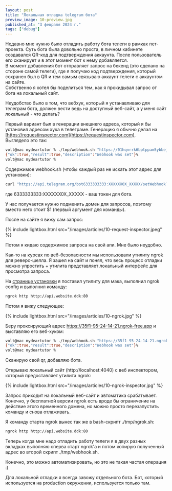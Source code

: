 ```yaml
---
layout: post
title: "Локальная отладка telegram бота"
preview_image: 10-preview.jpg
published_at: "3 февраля 2024 г."
tags: ["debug"]
---
```


Недавно мне нужно было отладить работу бота телеги в рамках пет-проекта. Суть бота была довольно проста, в личном кабинете создавался QR-код для подтверждения аккаунта. После пользователь его сканирует и в этот момент бот к нему добавляется.  
В момент добавления бот отправляет запрос на бекенд (это сделано на стороне самой телеги), где я получаю код подтверждения, который сохранен был в QR и тем самым связываю аккаунт телеги с аккаунтом на сайте.  
Собственно я хотел бы поделиться тем, как я прокидывал запрос от бота на локальный сайт.

Неудобство было в том, что вебхук, который я устанавливаю для телеграм бота, должен вести ведь на доступный веб-сайт, а у меня сайт локальный - что делать?

Первый вариант был в генерации внешнего адреса, который я бы установил адресом хука в телеграме. Генерацию я обычно делал на [https://requestinspector.com](https://requestinspector.com).  
Выглядело это так:

```bash
volt@mac mydeartutor % ./tmp/webhook.sh "https://01hqnrrk6bptppam5ybbej18x700-acf867f463b832ae0055.requestinspector.com"
{"ok":true,"result":true,"description":"Webhook was set"}%
volt@mac mydeartutor % 
```

Содержимое webhook.sh (чтобы каждый раз не искать этот адрес для установки):

```bash
curl "https://api.telegram.org/bot6333333333:XXXXXX0X_XXXXX/setWebhook?url=$1/rest/v1/confirm-telegram/code"
```

где 6333333333:XXXXXX0X_XXXXX - ваш токен для бота.

У нас получается нужно подменить домен для запросов, поэтому вместо него стоит $1 (первый аргумент для команды).

После на сайте я вижу сам запрос:

{% include lightbox.html src="/images/articles/10-request-inspector.jpeg" %}

Потом я кидаю содержимое запроса на свой апи. Мне было неудобно. 

Как-то на курсах по веб-безопасности мы использовали утилиту ngrok для реверс-шелла. Я зашел на сайт и понял, что весь процесс отладки можно упростить + утилита представляет локальный интерфейс для просмотра запроса.

На [странице установки](https://dashboard.ngrok.com/get-started/setup/macos) я поставил утилиту для мака, выполнил ngrok config и выполнил команду:

```bash
ngrok http http://api.website.ddk:80
```

Потом я вижу следующее:

{% include lightbox.html src="/images/articles/10-ngrok.jpg" %}

Беру проксирующий адрес https://35f1-95-24-14-21.ngrok-free.app и выставляю его веб-хуком:

```bash
volt@mac mydeartutor % ./tmp/webhook.sh "https://35f1-95-24-14-21.ngrok-free.app"
{"ok":true,"result":true,"description":"Webhook was set"}%
volt@mac mydeartutor % 
```

Сканирую свой qr, добавляю бота.

Открываю локальный сайт (http://localhost:4040) с веб инспектором, который предоставляет утилита ngrok:

{% include lightbox.html src="/images/articles/10-ngrok-inspector.jpg" %}

Запрос приходит на локальный веб-сайт и автоматика срабатывает. Конечно, у бесплатной версии ngrok есть вроде бы ограничение на действие этого временного домена, но можно просто перезапустить команду и снова отлаживать.

Я команду старта ngrok вынес так же в bash-скрипт ./tmp/ngrok.sh:
```bash
ngrok http http://api.website.ddk:80  
```

Теперь когда мне надо отладить работу телеги я в двух разных вкладках выполняю сперва старт ngrok'а и потом копирую полученный адрес во второй скрипт ./tmp/webhook.sh.  

Конечно, это можно автоматизировать, но это не такая частая операция :)

Для локальной отладки я всегда завожу отдельного бота. Бот, который используется на production окружении, используется только там.







